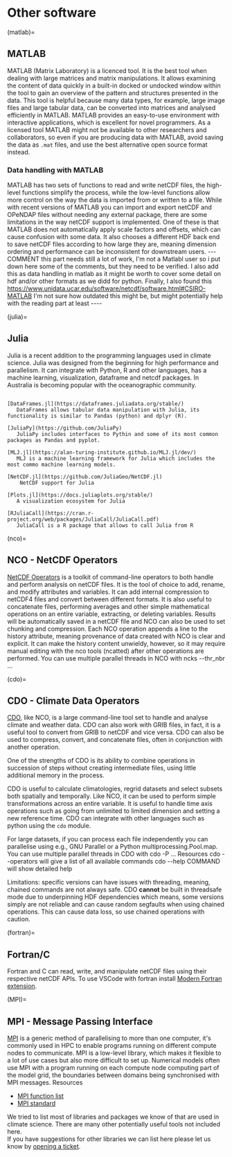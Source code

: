 # Other software

(matlab)=
## MATLAB
MATLAB (Matrix Laboratory) is a licenced tool. It is the best tool when dealing with large matrices and matrix manipulations. It allows examining the content of data quickly in a built-in docked or undocked window within the tool to gain an overview of the pattern and structures presented in the data. This tool is helpful because many data types, for example, large image files and large tabular data, can be converted into matrices and analysed efficiently in MATLAB. MATLAB provides an easy-to-use environment with interactive applications, which is excellent for novel programmers. 
As a licensed tool MATLAB might not be available to other researchers and collaborators, so even if you are producing data with MATLAB, avoid saving the data as `.mat` files, and use the best alternative open source format instead. 

### Data handling with MATLAB
MATLAB has two sets of functions to read and write netCDF files, the high-level functions simplify the process, while the low-level functions allow more control on the way the data is imported from or written to a file. 
While with recent versions of MATLAB you can import and export netCDF and OPeNDAP files without needing any external package, there are some limitations in the way netCDF support is implemented.
One of these is that MATLAB does not automatically apply scale factors and offsets, which can cause confusion with some data.
It also chooses a different HDF back end to save netCDF files according to how large they are, meaning dimension ordering and performance can be inconsistent for downstream users. 
---COMMENT this part needs still a lot of work, I'm not a Matlabl user so i put down here some of the comments, but they need to be verified. I also add this as data handling in matlab as it might be worth to cover some detail on hdf and/or other formats as we didd for python. Finally, I also found this https://www.unidata.ucar.edu/software/netcdf/software.html#CSIRO-MATLAB I'm not sure how outdated this might be, but might potentially help with the reading part at least ---- 

(julia)=
## Julia
Julia is a recent addition to the programming languages used in climate science. Julia was designed from the beginning for high performance and parallelism. It can integrate with Python, R and other languages, has a machine learning, visualization, dataframe and netcdf packages.
In Australia is becoming popular with the oceanographic community. 

```{glossary}

[DataFrames.jl](https://dataframes.juliadata.org/stable/)
   DataFrames allows tabular data manipulation with Julia, its functionality is similar to Pandas (python) and dplyr (R).

[JuliaPy](https://github.com/JuliaPy)
   JuliaPy includes interfaces to Pythin and some of its most common packages as Pandas and pyplot.

[MLJ.jl](https://alan-turing-institute.github.io/MLJ.jl/dev/)
   MLJ is a machine learning framework for Julia which includes the most commo machine learning models. 

[NetCDF.jl](https://github.com/JuliaGeo/NetCDF.jl)
    NetCDF support for Julia

[Plots.jl](https://docs.juliaplots.org/stable/)
   A visualization ecosystem for Julia

[RJuliaCall](https://cran.r-project.org/web/packages/JuliaCall/JuliaCall.pdf)
   JuliaCall is a R package that allows to call Julia from R 

```

(nco)=
## NCO - NetCDF Operators
[NetCDF Operators](http://nco.sourceforge.net/) is a toolkit of command-line operators to both handle and perform analysis on netCDF files. It is the tool of choice to add, rename, and modify attributes and variables. It can add internal compression to netCDF4 files and convert between different formats. It is also useful to concatenate files, performing averages and other simple mathematical operations on an entire variable, extracting, or deleting variables. Results will be automatically saved in a netCDF file and NCO can also be used to set chunking and compression.
Each NCO operation appends a line to the history attribute, meaning provenance of data created with NCO is clear and explicit. It can make the history content unwieldy, however, so it may require manual editing with the nco tools (ncatted) after other operations are performed.
You can use multiple parallel threads in NCO with ncks --thr_nbr <nthreads> ...

(cdo)=
## CDO - Climate Data Operators
[CDO](https://code.mpimet.mpg.de/projects/cdo/), like NCO, is a large command-line tool set to handle and analyse climate and weather data. CDO can also work with GRIB files, in fact, it is a useful tool to convert from GRIB to netCDF and vice versa. CDO can also be used to compress, convert, and concatenate files, often in conjunction with another operation.

One of the strengths of CDO is its ability to combine operations in succession of steps without creating intermediate files, using little additional memory in the process.

CDO is useful to calculate climatologies, regrid datasets and select subsets both spatially and temporally. Like NCO, it can be used to perform simple transformations across an entire variable. It is useful to handle time axis operations such as going from unlimited to limited dimension and setting a new reference time. CDO can integrate with other languages such as python using the `cdo` module.

For large datasets, if you can process each file independently you can parallelise using e.g., GNU Parallel or a Python multiprocessing.Pool.map.
You can use multiple parallel threads in CDO with cdo -P <nthreads> ...
Resources
cdo --operators will give a list of all available commands
cdo --help COMMAND will show detailed help

Limitations: specific versions can have issues with threading, meaning, chained commands are not always safe. CDO **cannot** be built in threadsafe mode due to underpinning HDF dependencies which means, some versions simply are not reliable and can cause random segfaults when using chained operations. This can cause data loss, so use chained operations with caution.

(fortran)=
## Fortran/C
Fortran and C can read, write, and manipulate netCDF files using their respective netCDF APIs.
To use VSCode with fortran install [Modern Fortran extension](https://marketplace.visualstudio.com/items?itemName=krvajalm.linter-gfortran).

(MPI)=
## MPI - Message Passing Interface
[MPI](https://en.wikipedia.org/wiki/Message_Passing_Interface) is a generic method of parallelising to more than one computer, it's commonly used in HPC to enable programs running on different compute nodes to communicate.
MPI is a low-level library, which makes it flexible to a lot of use cases but also more difficult to set up. Numerical models often use MPI with a program running on each compute node computing part of the model grid, the boundaries between domains being synchronised with MPI messages.
Resources
* [MPI function list](https://www.open-mpi.org/doc/current/)
* [MPI standard](https://www.mpi-forum.org/docs/)

We tried to list most of libraries and packages we know of that are used in climate science. There are many other potentially useful tools not included here.<br>
If you have suggestions for other libraries we can list here please let us know by [opening a ticket](https://github.com/ACDguide/BigData/issues/new).
